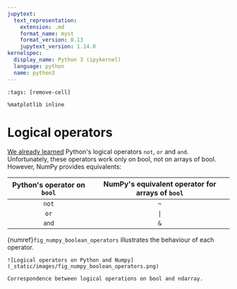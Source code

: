 ```yaml
---
jupytext:
  text_representation:
    extension: .md
    format_name: myst
    format_version: 0.13
    jupytext_version: 1.14.0
kernelspec:
  display_name: Python 3 (ipykernel)
  language: python
  name: python3
---
```


```{code-cell} ipython3
:tags: [remove-cell]

%matplotlib inline
```

# Logical operators

[We already learned](python_conditions_logical_operators.md) Python's logical operators `not`, `or` and `and`. Unfortunately, these operators work only on bool, not on arrays of bool. However, NumPy provides equivalents:

| Python's operator on `bool` | NumPy's equivalent operator for arrays of `bool` |
|:---------------------------:|:------------------------------------------------:|
|            `not`            |                       `~`                        |
|            `or`             |                       `\|`                       |
|            `and`            |                       `&`                        |

{numref}`fig_numpy_boolean_operators` illustrates the behaviour of each operator.

```{figure-md} fig_numpy_boolean_operators
![Logical operators on Python and Numpy](_static/images/fig_numpy_boolean_operators.png)

Correspondence between logical operations on bool and ndarray.
```
